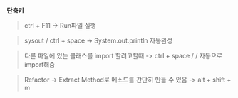 **단축키**

> ctrl + F11 -> Run파일 실행

> sysout / ctrl + space -> System.out.println 자동완성

> 다른 파일에 있는 클래스를 import 할려고할때 -> ctrl + space / / 자동으로 import해줌

> Refactor -> Extract Method로 메소드를 간단히 만들 수 있음 -> alt + shift + m
